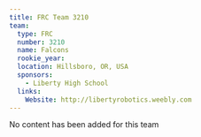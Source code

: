 ```yaml
---
title: FRC Team 3210
team:
  type: FRC
  number: 3210
  name: Falcons
  rookie_year: 
  location: Hillsboro, OR, USA
  sponsors:
    - Liberty High School
  links:
    Website: http://libertyrobotics.weebly.com
---
```

No content has been added for this team